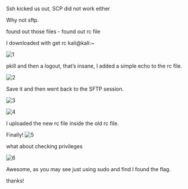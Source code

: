 ﻿Ssh kicked us out, SCP did not work either

Why not sftp.

found out those files  - found out rc file

I downloaded with  get rc kali@kali:~

![1](https://user-images.githubusercontent.com/78656150/133910233-49630a48-d27c-4673-a13c-80e7e44608f8.jpg)

pkill and then a logout, that’s  insane, I added a simple echo to the rc file.

![2](https://user-images.githubusercontent.com/78656150/133910238-2bb8a575-1300-4ed2-be96-d8a4afbb659d.jpg)

Save it and then went back to the SFTP session.

![3](https://user-images.githubusercontent.com/78656150/133910240-51ec4bfb-f027-42ac-815e-423bd3a1bd67.jpg)

![4](https://user-images.githubusercontent.com/78656150/133910242-7b640a73-b356-4acf-86ad-c1350ede3357.jpg)

I uploaded the new rc file inside the old rc file.

Finally!
![5](https://user-images.githubusercontent.com/78656150/133910253-8fbba43a-e007-49b0-9404-43f9b3c8a543.jpg)

what about checking privileges

![6](https://user-images.githubusercontent.com/78656150/133910255-b8cdaa42-e93f-469a-8fef-b27c34cb6ef3.jpg)


Awesome, as you may see just using sudo and find I found the flag.

thanks!

